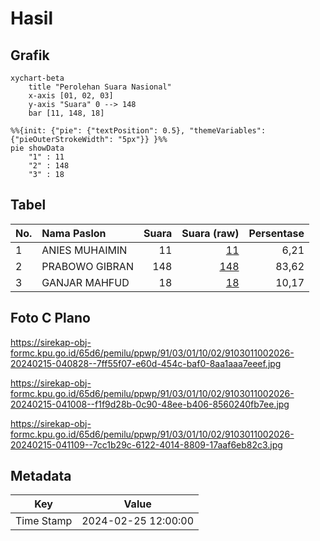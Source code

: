 # Hasil

## Grafik

```mermaid
xychart-beta
    title "Perolehan Suara Nasional"
    x-axis [01, 02, 03]
    y-axis "Suara" 0 --> 148
    bar [11, 148, 18]
```

```mermaid
%%{init: {"pie": {"textPosition": 0.5}, "themeVariables": {"pieOuterStrokeWidth": "5px"}} }%%
pie showData
    "1" : 11
    "2" : 148
    "3" : 18
```

## Tabel

| No. | Nama Paslon    | Suara | Suara (raw) | Persentase |
|:--- |:-------------- | -----:| -----------:| ----------:|
| 1   | ANIES MUHAIMIN | 11    | [11][p-1]   | 6,21       |
| 2   | PRABOWO GIBRAN | 148   | [148][p-2]  | 83,62      |
| 3   | GANJAR MAHFUD  | 18    | [18][p-3]   | 10,17      |


[p-1]: https://github.com/gigit-pemilu/pemilu-2024/blob/main/pilpres/hitung-suara/sub/91-papua/sub/03-jayapura/sub/01-sentani/sub/1002-dobonsolo/sub/026-tps/sub/paslon-1.txt
[p-2]: https://github.com/gigit-pemilu/pemilu-2024/blob/main/pilpres/hitung-suara/sub/91-papua/sub/03-jayapura/sub/01-sentani/sub/1002-dobonsolo/sub/026-tps/sub/paslon-2.txt
[p-3]: https://github.com/gigit-pemilu/pemilu-2024/blob/main/pilpres/hitung-suara/sub/91-papua/sub/03-jayapura/sub/01-sentani/sub/1002-dobonsolo/sub/026-tps/sub/paslon-3.txt

## Foto C Plano

https://sirekap-obj-formc.kpu.go.id/65d6/pemilu/ppwp/91/03/01/10/02/9103011002026-20240215-040828--7ff55f07-e60d-454c-baf0-8aa1aaa7eeef.jpg

https://sirekap-obj-formc.kpu.go.id/65d6/pemilu/ppwp/91/03/01/10/02/9103011002026-20240215-041008--f1f9d28b-0c90-48ee-b406-8560240fb7ee.jpg

https://sirekap-obj-formc.kpu.go.id/65d6/pemilu/ppwp/91/03/01/10/02/9103011002026-20240215-041109--7cc1b29c-6122-4014-8809-17aaf6eb82c3.jpg


## Metadata

| Key        | Value               |
| ---------- | ------------------- |
| Time Stamp | 2024-02-25 12:00:00 |




